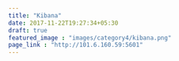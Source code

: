 ```yaml
---
title: "Kibana"
date: 2017-11-22T19:27:34+05:30
draft: true
featured_image : "images/category4/kibana.png"
page_link : "http://101.6.160.59:5601"
---
```


